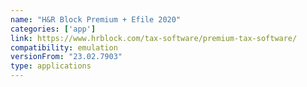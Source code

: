 ```yaml
---
name: "H&R Block Premium + Efile 2020"
categories: ['app']
link: https://www.hrblock.com/tax-software/premium-tax-software/
compatibility: emulation
versionFrom: "23.02.7903"
type: applications
---
```


